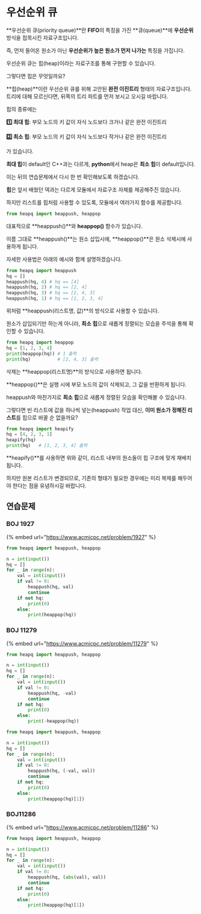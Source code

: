 # 우선순위 큐

**우선순위 큐(priority queue)**란 **FIFO**의 특징을 가진 **큐(queue)**에 **우선순위** 방식을 접목시킨 자료구조입니다.

즉, 먼저 들어온 원소가 아닌 **우선순위가 높은 원소가 먼저 나가는** 특징을 가집니다.

우선순위 큐는 힙(heap)이라는 자료구조를 통해 구현할 수 있습니다.

그렇다면 힙은 무엇일까요?



**힙(heap)**이란 우선순위 큐를 위해 고안된 **완전 이진트리** 형태의 자료구조입니다. 트리에 대해 모르신다면, 뒤쪽의 트리 파트를 먼저 보시고 오시길 바랍니다.

힙의 종류에는

**1️⃣ 최대 힙**: 부모 노드의 키 값이 자식 노드보다 크거나 같은 완전 이진트리

**2️⃣ 최소 힙**: 부모 노드의 키 값이 자식 노드보다 작거나 같은 완전 이진트리

가 있습니다.



**최대 힙**이 default인 C++과는 다르게, **python**에서 heap은 **최소 힙**이 default입니다.&#x20;

이는 뒤의 연습문제에서 다시 한 번 확인해보도록 하겠습니다.



**힙**은 앞서 배웠던 덱과는 다르게 모듈에서 자료구조 자체를 제공해주진 않습니다.

하지만 리스트를 힙처럼 사용할 수 있도록, 모듈에서 여러가지 함수를 제공합니다.

```python
from heapq import heappush, heappop
```

대표적으로 **heappush()**와 **heappop()** 함수가 있습니다.

이름 그대로 **heappush()**는 원소 삽입시에, **heappop()**은 원소 삭제시에 사용하게 됩니다.

자세한 사용법은 아래의 예시와 함께 설명하겠습니다.



```python
from heapq import heappush
hq = []
heappush(hq, 4) # hq == [4]
heappush(hq, 2) # hq == [2, 4]
heappush(hq, 3) # hq == [2, 4, 3]
heappush(hq, 1) # hq == [1, 2, 3, 4]
```

위처럼 **heappush(리스트명, 값)**의 방식으로 사용할 수 있습니다.

원소가 삽입되기만 하는게 아니라, **최소 힙**으로 새롭게 정렬되는 모습을 주석을 통해 확인할 수 있습니다.



```python
from heapq import heappop
hq = [1, 2, 3, 4]
print(heappop(hq)) # 1 출력
print(hq)          # [2, 4, 3] 출력
```

삭제는 **heappop(리스트명)**의 방식으로 사용하면 됩니다.

**heappop()**은 실행 시에 부모 노드의 값이 삭제되고, 그 값을 반환하게 됩니다.

heappush와 마찬가지로 **최소 힙**으로 새롭게 정렬된 모습을 확인해볼 수 있습니다.



그렇다면 빈 리스트에 값을 하나씩 넣는(heappush) 작업 대신, **이미 원소가 정해진 리스트**를 힙으로 바꿀 순 없을까요?

```python
from heapq import heapify
hq = [4, 2, 3, 1]
heapify(hq)
print(hq)   # [1, 2, 3, 4] 출력
```

**heapify()**를 사용하면 위와 같이, 리스트 내부의 원소들이 힙 구조에 맞게 재배치됩니다.&#x20;

하지만 원본 리스트가 변경되므로, 기존의 형태가 필요한 경우에는 미리 복제를 해두어야 한다는 점을 유념하시길 바랍니다.



## 연습문제

### BOJ 1927

{% embed url="https://www.acmicpc.net/problem/1927" %}

```python
from heapq import heappush, heappop

n = int(input())
hq = []
for _ in range(n):
    val = int(input())
    if val != 0:
        heappush(hq, val)
        continue
    if not hq:
        print(0)
    else:
        print(heappop(hq))
```





### BOJ 11279

{% embed url="https://www.acmicpc.net/problem/11279" %}

```python
from heapq import heappush, heappop

n = int(input())
hq = []
for _ in range(n):
    val = int(input())
    if val != 0:
        heappush(hq, -val)
        continue
    if not hq:
        print(0)
    else:
        print(-heappop(hq))
```





```python
from heapq import heappush, heappop

n = int(input())
hq = []
for _ in range(n):
    val = int(input())
    if val != 0:
        heappush(hq, (-val, val))
        continue
    if not hq:
        print(0)
    else:
        print(heappop(hq)[1])
```

###

### BOJ11286

{% embed url="https://www.acmicpc.net/problem/11286" %}

```python
from heapq import heappush, heappop

n = int(input())
hq = []
for _ in range(n):
    val = int(input())
    if val != 0:
        heappush(hq, (abs(val), val))
        continue
    if not hq:
        print(0)
    else:
        print(heappop(hq)[1])
```

